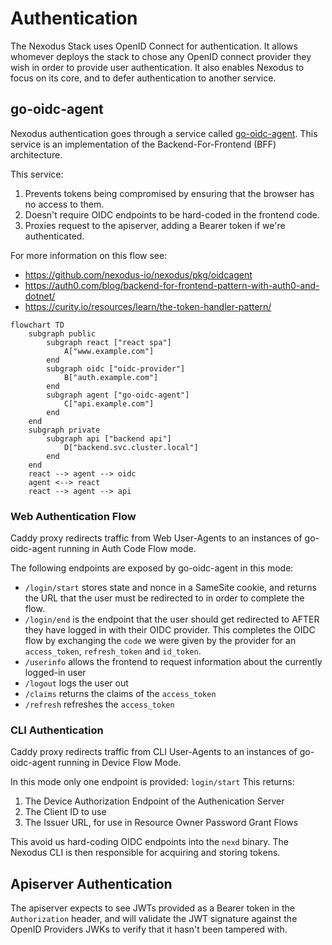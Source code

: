 # Authentication

The Nexodus Stack uses OpenID Connect for authentication.
It allows whomever deploys the stack to chose any OpenID connect provider they wish in order to provide user authentication.
It also enables Nexodus to focus on its core, and to defer authentication to another service.

## go-oidc-agent

Nexodus authentication goes through a service called [go-oidc-agent](https://github.com/nexodus-io/nexodus/pkg/oidcagent). This service is an implementation of the Backend-For-Frontend (BFF) architecture.

This service:

1. Prevents tokens being compromised by ensuring that the browser has no access to them.
1. Doesn't require OIDC endpoints to be hard-coded in the frontend code.
1. Proxies request to the apiserver, adding a Bearer token if we're authenticated.

For more information on this flow see:

- <https://github.com/nexodus-io/nexodus/pkg/oidcagent>
- <https://auth0.com/blog/backend-for-frontend-pattern-with-auth0-and-dotnet/>
- <https://curity.io/resources/learn/the-token-handler-pattern/>

```mermaid
flowchart TD
    subgraph public
        subgraph react ["react spa"]
            A["www.example.com"]
        end
        subgraph oidc ["oidc-provider"]
            B["auth.example.com"]
        end
        subgraph agent ["go-oidc-agent"]
            C["api.example.com"]
        end
    end
    subgraph private
        subgraph api ["backend api"]
            D["backend.svc.cluster.local"]
        end
    end
    react --> agent --> oidc
    agent <--> react
    react --> agent --> api
```

### Web Authentication Flow

Caddy proxy redirects traffic from Web User-Agents to an instances of go-oidc-agent running in Auth Code Flow mode.

The following endpoints are exposed by go-oidc-agent in this mode:

- `/login/start` stores state and nonce in a SameSite cookie, and returns the URL that the user must be redirected to in order to complete the flow.
- `/login/end` is the endpoint that the user should get redirected to AFTER they have logged in with their OIDC provider. This completes the OIDC flow by exchanging the `code` we were given by the provider for an `access_token`, `refresh_token` and `id_token`.
- `/userinfo` allows the frontend to request information about the currently logged-in user
- `/logout` logs the user out
- `/claims` returns the claims of the `access_token`
- `/refresh` refreshes the `access_token`

### CLI Authentication

Caddy proxy redirects traffic from CLI User-Agents to an instances of go-oidc-agent running in Device Flow Mode.

In this mode only one endpoint is provided: `login/start`
This returns:

1. The Device Authorization Endpoint of the Authenication Server
1. The Client ID to use
1. The Issuer URL, for use in Resource Owner Password Grant Flows

This avoid us hard-coding OIDC endpoints into the `nexd` binary.
The Nexodus CLI is then responsible for acquiring and storing tokens.

## Apiserver Authentication

The apiserver expects to see JWTs provided as a Bearer token in the `Authorization` header, and will validate the JWT signature against the OpenID Providers JWKs to verify that it hasn't been tampered with.
